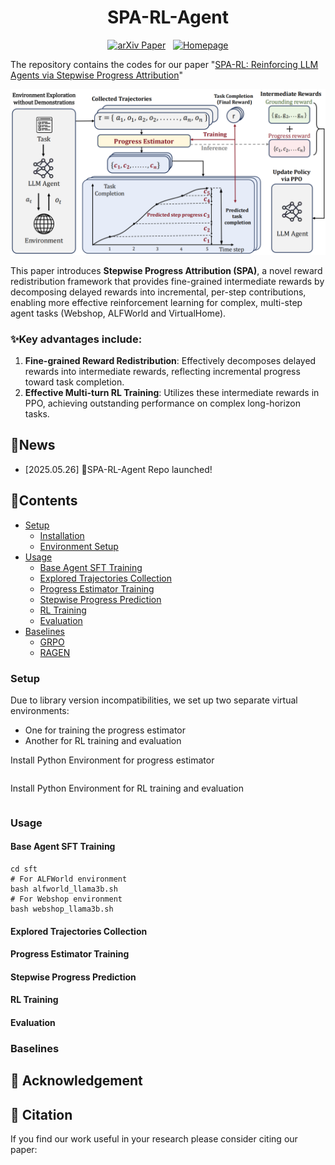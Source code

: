 <h1 align="center">SPA-RL-Agent</h1>
<p align="center">
  <a href=""><img src="https://img.shields.io/badge/arXiv-arXiv%20Preprint-B31B1B?style=flat&logo=arxiv&logoColor=white" alt="arXiv Paper"></a>
  &nbsp;
  <a href="https://github.com/WangHanLinHenry/SPA-RL-Agent"><img src="https://img.shields.io/badge/Homepage-Project%20Page-brightgreen?style=flat&logo=github" alt="Homepage"></a>
</p>

The repository contains the codes for our paper "[SPA-RL: Reinforcing LLM Agents via Stepwise Progress Attribution]()"

![image](./assets/spa_rl_framework.png)

This paper introduces **Stepwise Progress Attribution (SPA)**, a novel reward redistribution framework that provides fine-grained intermediate rewards by decomposing delayed rewards into incremental, per-step contributions, enabling more effective reinforcement learning for complex, multi-step agent tasks (Webshop, ALFWorld and VirtualHome).

### ✨Key advantages include:
1. **Fine-grained Reward Redistribution**: Effectively decomposes delayed rewards into intermediate rewards, reflecting incremental progress toward task completion.  
2. **Effective Multi-turn RL Training**: Utilizes these intermediate rewards in PPO, achieving outstanding performance on complex long-horizon tasks.



## 🎉News
- [2025.05.26] 🚀SPA-RL-Agent Repo launched!

## 📝Contents

- [Setup](#setup)
  - [Installation](#installation)
  - [Environment Setup](#environment-setup)
- [Usage](#method)
  - [Base Agent SFT Training](#base-agent-sft-training)
  - [Explored Trajectories Collection](#environment-exploration)
  - [Progress Estimator Training](#progress-estimator-training)
  - [Stepwise Progress Prediction](#step-rewards-annotation)
  - [RL Training](#rl-training)
  - [Evaluation](#evaluation)
- [Baselines](#baselines)
  - [GRPO](#grpo)
  - [RAGEN](#ragen)

### Setup
Due to library version incompatibilities, we set up two separate virtual environments:
- One for training the progress estimator
- Another for RL training and evaluation

Install Python Environment for progress estimator
```
```
Install Python Environment for RL training and evaluation
```
```

### Usage

#### Base Agent SFT Training

```
cd sft
# For ALFWorld environment
bash alfworld_llama3b.sh
# For Webshop environment
bash webshop_llama3b.sh
```

#### Explored Trajectories Collection

#### Progress Estimator Training

#### Stepwise Progress Prediction

#### RL Training

#### Evaluation

### Baselines

## 🌹 Acknowledgement


## 🙏 Citation
If you find our work useful in your research please consider citing our paper:
```


```

